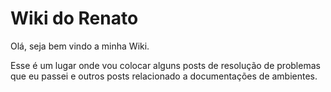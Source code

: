 # Wiki do Renato

Olá, seja bem vindo a minha Wiki.
 
Esse é um lugar onde vou colocar alguns posts de resolução de problemas que eu passei e outros posts relacionado a documentações de ambientes.
